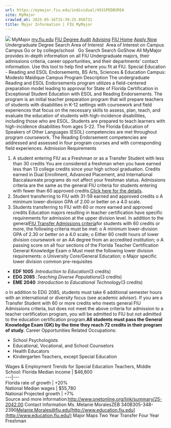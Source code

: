```yaml
---
url: https://mymajor.fiu.edu/individual/491SPEDBSREA
site: MyMajor
crawled_at: 2025-05-16T15:39:25.956731
title: Major Information | FIU MyMajor
---
```


![](https://mymajor.fiu.edu/assets/logo-T4VPR2BI.png)
MyMajor
[my.fiu.edu](https://my.fiu.edu/)
[FIU Degree Audit](https://dasa.fiu.edu/all-departments/advising/panther-success-hub/panther-degree-audit/)
[Advising](https://advising.fiu.edu)
[FIU Home](https://www.fiu.edu/)
[Apply Now](https://admissions.fiu.edu/)
Undergraduate Degree Search
Area of Interest
​
Area of Interest
on
Campus
​
Campus
Go
or by college/school
​
​
Go
Search
Search
GoShow All
MyMajor provides in-depth information on all FIU Undergraduate majors, their admissions criteria, career opportunities, and their departments' contact information. Use this tool to help find where you fit at FIU.
Special Education - Reading and ESOL Endorsements,
BS
Arts, Sciences & Education
Campus:
Modesto Maidique Campus
Program Description
The undergraduate Reading and ESOL Endorsements program utilizes a field-centered preparation model leading to approval for State of Florida Certification in Exceptional Student Education with ESOL and Reading Endorsements. The program is an initial teacher preparation program that will prepare teachers of students with disabilities in K-12 settings with coursework and field experiences that focus on the necessary skills to assess, plan, teach, and evaluate the education of students with high-incidence disabilities, including those who are ESOL. Students are prepared to teach learners with high-incidence disabilities from ages 5-22.
The Florida Education of Speakers of Other Languages (ESOL) competencies are met throughout program coursework. The Reading Endorsement competencies are addressed and assessed in four program courses and with corresponding field experiences.
Admission Requirements
1. A student entering FIU as a Freshman or as a Transfer Student with less than 30 credits
You are considered a freshman when you have earned less than 13 college credits since your high school graduation. Credits earned in Dual Enrollment, Advanced Placement, and International Baccalaureate programs do not affect your freshman status.
Admissions criteria are the same as the general FIU criteria for students entering with fewer than 60 approved credits.[Click here for the details](http://admissions.fiu.edu/apply/freshman/).
2. Student transferring to FIU with 31-59 earned and approved credits
o A minimum lower-division GPA of 2.00 or better on a 4.0 scale.
3. Students transferring to FIU with 60 or more earned and approved credits
Education majors resulting in teacher certification have specific requirements for admission at the upper division level. In addition to the general[FIU Transfer Admissions criteria](http://admissions.fiu.edu/apply/transfer/)for students with 60 credits or more, the following criteria must be met:
o A minimum lower-division GPA of 2.30 or better on a 4.0 scale;
o Either 60 credit hours of lower division coursework or an AA degree from an accredited institution;
o A passing score on all four sections of the Florida Teacher Certification General Knowledge Exam
o Must meet the following lower division requirements:
o University Core/General Education;
o Major specific lower division common pre-requisites
  * **EDF 1005** :_Introduction to Education_(3 credits)
  * **EDG 2085** :_Teaching Diverse Populations_(3 credits)
  * **EME 2040** :_Introduction to Educational Technology_(3 credits)


o In addition to EDG 2085, students must take 6 additional semester hours with an international or diversity focus (see academic advisor).
If you are a Transfer Student with 60 or more credits who meets general FIU Admissions criteria, but does not meet the above criteria for admission to a teacher certification program, you will be admitted to FIU but not admitted to the education certification program.**All students must pass the General Knowledge Exam (GK) by the time they reach 72 credits in their program of study.**
Career Opportunities
Related Occupations:
  * School Psychologists
  * Educational, Vocational, and School Counselors
  * Health Educators
  * Kindergarten Teachers, except Special Education


Wages & Employment Trends for Special Education Teachers, Middle School:
Florida Median income | $46,600  
---|---  
Florida rate of growth | +20%  
National Median wages | $55,780  
National Projected growth | +7%  
Source and more information:<http://www.onetonline.org/link/summary/25-2042.00>
Contact Information
Ms. Melanie MoralesZEB 340B305-348-2390[Melanie.Morales@fiu.edu](https://mymajor.fiu.edu/admin/Melanie.Morales@fiu.edu)[http://www.education.fiu.edu](http://www.education.fiu.edu/)
Major Maps
Two Year Transfer
Four Year Freshman
